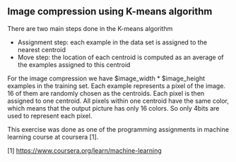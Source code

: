 ## Image compression using K-means algorithm

There are two main steps done in the K-means algorithm
- Assignment step: each example in the data set is assigned to the nearest centroid
- Move step: the location of each centroid is computed as an average of the examples assigned to this centroid

For the image compression we have $image_width * $image_height examples in the training set. Each example represents a pixel of the image. 16 of them are randomly chosen as the centroids. Each pixel is then assigned to one centroid. All pixels within one centroid have the same color, which means that the output picture has only 16 colors. So only 4bits are used to represent each pixel.

This exercise was done as one of the programming assignments in machine learning course at coursera [1].


[1] https://www.coursera.org/learn/machine-learning